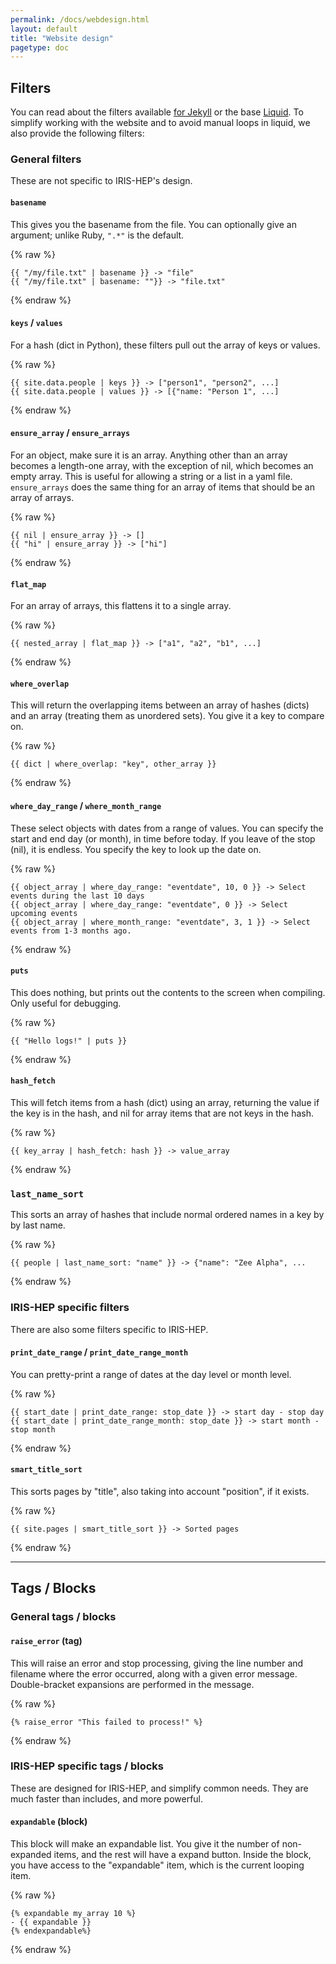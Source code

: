 ```yaml
---
permalink: /docs/webdesign.html
layout: default
title: "Website design"
pagetype: doc
---
```


## Filters

You can read about the filters available [for Jekyll](https://jekyllrb.com/docs/liquid/filters/) or the base [Liquid](https://shopify.github.io/liquid/filters/). To simplify working with the website and to avoid manual loops in liquid, we also provide the following filters:

### General filters

These are not specific to IRIS-HEP's design.

#### `basename`

This gives you the basename from the file. You can optionally give an argument; unlike Ruby, `".*"` is the default.

{% raw %}
```
{{ "/my/file.txt" | basename }} -> "file"
{{ "/my/file.txt" | basename: ""}} -> "file.txt"
```
{% endraw %}

#### `keys` / `values`

For a hash (dict in Python), these filters pull out the array of keys or values.

{% raw %}
```
{{ site.data.people | keys }} -> ["person1", "person2", ...]
{{ site.data.people | values }} -> [{"name: "Person 1", ...]
```
{% endraw %}

#### `ensure_array` / `ensure_arrays`

For an object, make sure it is an array. Anything other than an array becomes a length-one array, with the exception of nil, which becomes an empty array. This is useful for allowing a string or a list in a yaml file. `ensure_arrays` does the same thing for an array of items that should be an array of arrays.

{% raw %}
```
{{ nil | ensure_array }} -> []
{{ "hi" | ensure_array }} -> ["hi"]
```
{% endraw %}

#### `flat_map`

For an array of arrays, this flattens it to a single array.

{% raw %}
```
{{ nested_array | flat_map }} -> ["a1", "a2", "b1", ...]
```
{% endraw %}

#### `where_overlap`

This will return the overlapping items between an array of hashes (dicts) and an array (treating them as unordered sets). You give it a key to compare on.

{% raw %}
```
{{ dict | where_overlap: "key", other_array }}
```
{% endraw %}

#### `where_day_range` / `where_month_range`

These select objects with dates from a range of values. You can specify the start and end day (or month), in time before today. If you leave of the stop (nil), it is endless. You specify the key to look up the date on.

{% raw %}
```
{{ object_array | where_day_range: "eventdate", 10, 0 }} -> Select events during the last 10 days
{{ object_array | where_day_range: "eventdate", 0 }} -> Select upcoming events
{{ object_array | where_month_range: "eventdate", 3, 1 }} -> Select events from 1-3 months ago.
```
{% endraw %}

#### `puts`

This does nothing, but prints out the contents to the screen when compiling. Only useful for debugging.

{% raw %}
```
{{ "Hello logs!" | puts }}
```
{% endraw %}

#### `hash_fetch`

This will fetch items from a hash (dict) using an array, returning the value if the key is in the hash, and nil for array items that are not keys in the hash.

{% raw %}
```
{{ key_array | hash_fetch: hash }} -> value_array
```
{% endraw %}

### `last_name_sort`

This sorts an array of hashes that include normal ordered names in a key by by last name.

{% raw %}
```
{{ people | last_name_sort: "name" }} -> {"name": "Zee Alpha", ...
```
{% endraw %}


### IRIS-HEP specific filters

There are also some filters specific to IRIS-HEP.

#### `print_date_range` / `print_date_range_month`

You can pretty-print a range of dates at the day level or month level.

{% raw %}
```
{{ start_date | print_date_range: stop_date }} -> start day - stop day
{{ start_date | print_date_range_month: stop_date }} -> start month - stop month
```
{% endraw %}

#### `smart_title_sort`

This sorts pages by "title", also taking into account "position", if it exists.

{% raw %}
```
{{ site.pages | smart_title_sort }} -> Sorted pages
```
{% endraw %}

---

## Tags / Blocks

### General tags / blocks

#### `raise_error` (tag)

This will raise an error and stop processing, giving the line number and filename where the error occurred, along with a given error message. Double-bracket expansions are performed in the message.

{% raw %}
```
{% raise_error "This failed to process!" %}
```
{% endraw %}

### IRIS-HEP specific tags / blocks

These are designed for IRIS-HEP, and simplify common needs. They are much faster than includes, and more powerful.

#### `expandable` (block)

This block will make an expandable list. You give it the number of non-expanded items, and the rest will have a expand button. Inside the block, you have access to the "expandable" item, which is the current looping item.

{% raw %}
```
{% expandable my_array 10 %}
- {{ expandable }}
{% endexpandable%}
```
{% endraw %}


